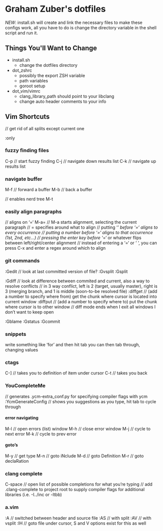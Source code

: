# Graham Zuber's dotfiles

*NEW*: install.sh will create and link the necessary files to
make these configs work, all you have to do is change the
directory variable in the shell script and run it.

## Things You'll Want to Change

- install.sh
    - change the dotfiles directory
- dot_zshrc
    - possibly the export ZSH variable
    - path variables
    - goroot setup
- dot_vim/vimrc
    - clang_library_path should point to your libclang
    - change auto header comments to your info

## Vim Shortcuts

// get rid of all splits except current one

:only

### fuzzy finding files
C-p // start fuzzy finding
C-j // navigate down results list
C-k // navigate up results list

### navigate buffer
M-f // forward a buffer
M-b // back a buffer

// enables nerd tree
M-t

### easily align paragraphs
// aligns on ‘=‘
M-a= 
// M-a starts alignment, selecting the current paragraph
// = specifies around what to align
// putting ‘*’ before ‘=‘ aligns to every occurrence
// putting a number before ‘=‘ aligns to that occurrence (1st, 2nd, etc…)
// pressing the enter key before ‘*=‘ or whatever flips between left/right/center alignment
// instead of entering a ‘=‘ or ‘ ‘, you can press C-x and enter a regex around which to align

### git commands
:Gedit // look at last committed version of file?
:Gvsplit
:Gsplit

:Gdiff // look at difference between commited and current, also a way to resolve conflicts
// in 3 way conflict, left is 2 (target, usually master), right is 3 (merging branch, and 1 is middle (soon-to-be resolved file)
:diffget // (add a number to specify where from) get the chunk where cursor is located into current window
:diffput // (add a number to specify where to) put the chunk where cursor is to other window
// diff mode ends when I exit all windows I don’t want to keep open

:Gblame
:Gstatus
:Gcommit

### snippets
write something like ‘for’ and then hit tab
you can then tab through, changing values

### ctags
C-] // takes you to definition of item under cursor
C-t // takes you back

### YouCompleteMe
// generates .ycm-extra_conf.py for specifying compiler flags with ycm
:YcmGenerateConfig
// shows you suggestions as you type, hit tab to cycle through

#### error navigating
M-l // open errors (list) window
M-h // close error window
M-j // cycle to next error
M-k // cycle to prev error
#### goto’s
M-y // get type
M-n // goto iNclude
M-d // goto Definition
M-r // goto declaRation

### clang complete
C-space // open list of possible completions for what you’re typing
// add .clang-complete to project root to supply compiler flags for additional libraries (i.e. -I../inc or -ltbb)

### a.vim
:A  // switched between header and source file
:AS // with split
:AV // with vsplit
:IH // goto file under cursor, S and V options exist for this as well

